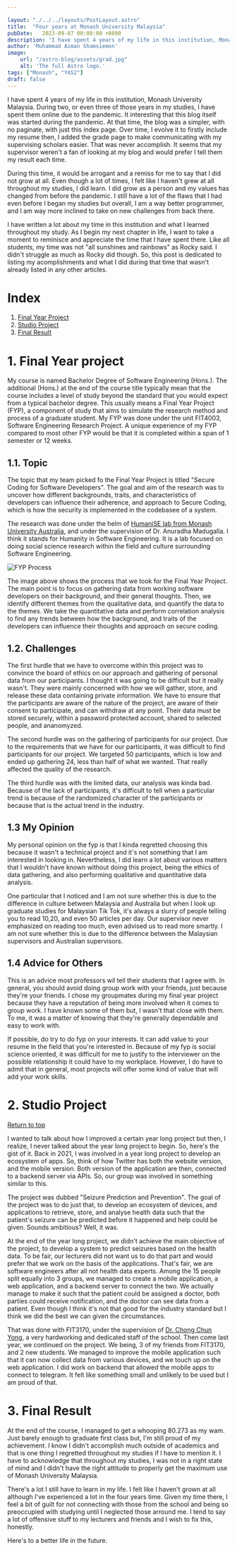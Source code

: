 ```yaml
---

layout: "./../../layouts/PostLayout.astro"
title:  "Four years at Monash University Malaysia"
pubDate:   2023-09-07 00:00:00 +0800
description: 'I have spent 4 years of my life in this institution, Monash University Malaysia. During two, or even three of those years in my studies, I have spent them online due to the pandemic. It interesting that this blog itself was started during the pandemic.'
author: 'Muhammad Aiman Shamsiemon'
image:
    url: "/astro-blog/assets/grad.jpg"
    alt: 'The full Astro logo.'
tags: ["Monash", "Y4S2"]
draft: false
---
```


I have spent 4 years of my life in this institution, Monash University Malaysia. During two, or even three of those years in my studies, I have spent them online due to the pandemic. It interesting that this blog itself was started during the pandemic. At that time, the blog was a simpler, with no paginate, with just this index page. Over time, I evolve it to firstly include my resume then, I added the grade page to make communicating with my supervising scholars easier. That was never accomplish. It seems that my supervisor weren't a fan of looking at my blog and would prefer I tell them my result each time.

During this time, it would be arrogant and a remiss for me to say that I did not grow at all. Even though a lot of times, I felt like I haven't grew at all throughout my studies, I did learn. I did grow as a person and my values has changed from before the pandemic. I still have a lot of the flaws that I had even before I began my studies but overall, I am a way better programmer, and I am way more inclined to take on new challenges from back there.

I have written a lot about my time in this institution and what I learned throughout my study. As I begin my next chapter in life, I want to take a moment to reminisce and appreciate the time that I have spent there. Like all students, my time was not "all sunshines and rainbows" as Rocky said. I didn't struggle as much as Rocky did though. So, this post is dedicated to listing my acomplishments and what I did during that time that wasn't already listed in any other articles.

# Index
1. <a href="#1-final-year-project">Final Year Project</a>
2. <a href="#2-studio-project">Studio Project</a>
3. [Final Result](#3-final-result)


# 1. Final Year project
My course is named Bachelor Degree of Software Engineering (Hons.). The additional (Hons.) at the end of the course title typically mean that the course includes a level of study beyond the standard that you would expect from a typical bachelor degree. This usually means a Final Year Project (FYP), a component of study that aims to simulate the research method and process of a graduate student. My FYP was done under the unit FIT4003, Software Engineering Research Project. A unique experience of my FYP compared to most other FYP would be that it is completed within a span of 1 semester or 12 weeks.

## 1.1. Topic

The topic that my team picked fo the Final Year Project is titled "Secure Coding for Software Developers". The goal and aim of the research was to uncover how different backgrounds, traits, and characteristics of developers can influence their adherence, and approach to Secure Coding, which is how the security is implemented in the codebasee of a system.

The research was done under the helm of [HumaniSE lab from Monash University Australia](https://www.monash.edu/it/humanise-lab/about-us/people), and under the supervision of Dr. Anuradha Madugalla. I think it stands for Humanity in Software Engineering. It is a lab focused on doing social science research within the field and culture surrounding Software Engineering.

![FYP Process](../../asset/fyp_process.png)

The image above shows the process that we took for the Final Year Project. The main point is to focus on gathering data from working software developers on their background, and their general thoughts. Then, we identify different themes from the qualitative data, and quantify the data to the themes. We take the quantitative data and perform correlation analysis to find any trends between how the background, and traits of the developers can influence their thoughts and approach on secure coding.

## 1.2. Challenges

The first hurdle that we have to overcome within this project was to convince the board of ethics on our approach and gathering of personal data from our participants. I thought it was going to be difficult but it really wasn't. They were mainly concerned with how we will gather, store, and release these data containing private information. We have to ensure that the participants are aware of the nature of the project, are aware of their consent to participate, and can withdraw at any point. Their data must be stored securely, within a password protected account, shared to selected people, and ananomyzed.

The second hurdle was on the gathering of participants for our project. Due to the requirements that we have for our participants, it was difficult to find participants for our project. We targeted 50 participants, which is low and ended up gathering 24, less than half of what we wanted. That really affected the quality of the research.

The third hurdle was with the limited data, our analysis was kinda bad. Because of the lack of participants, it's difficult to tell when a particular trend is because of the randomized character of the participants or because that is the actual trend in the industry.

## 1.3 My Opinion

My personal opinion on the fyp is that I kinda regretted choosing this because it wasn't a technical project and it's not something that I am interested in looking in. Nevertheless, I did learn a lot about various matters that I wouldn't have known without doing this project, being the ethics of data gathering, and also performing qualitative and quantitative data analysis.

One particular that I noticed and I am not sure whether this is due to the difference in culture between Malaysia and Australia but when I look up graduate studies for Malaysian Tik Tok, it's always a slurry of people telling you to read 10,20, and even 50 articles per day. Our supervisor never emphasized on reading too much, even advised us to read more smartly. I am not sure whether this is due to the difference between the Malaysian supervisors and Australian supervisors.

## 1.4 Advice for Others

This is an advice most professors wil tell their students that I agree with. In general, you should avoid doing group work with your friends, just because they're your friends. I chose my groupmates during my final year project because they have a reputation of being more involved when it comes to group work. I have known some of them but, I wasn't that close with them. To me, it was a matter of knowing that they're generally dependable and easy to work with.

If possible, do try to do fyp on your interests. It can add value to your resume in the field that you're interested in. Because of my fyp is social science oriented, it was difficult for me to justify to the interviewer on the possible relationship it could have to my workplace. However, I do have to admit that in general, most projects will offer some kind of value that will add your work skills.

# 2. Studio Project
[Return to top](#index)

I wanted to talk about how I improved a certain year long project but then, I realize, I never talked about the year long project to begin. So, here's the gist of it. Back in 2021, I was involved in a year long project to develop an ecosystem of apps. So, think of how Twitter has both the website version, and the mobile version. Both version of the application are then, connected to a backend server via APIs. So, our group was involved in something similar to this.

The project was dubbed "Seizure Prediction and Prevention". The goal of the project was to do just that, to develop an ecosystem of devices, and applications to retrieve, store, and analyse health data such that the patient's seizure can be predicted before it happened and help could be given. Sounds ambitious? Well, it was.

At the end of the year long project, we didn't achieve the main objective of the project, to develop a system to predict seizures based on the health data. To be fair, our lecturers did not want us to do that part and would prefer that we work on the basis of the applications. That's fair, we are software engineers after all not health data experts. Among the 15 people split equally into 3 groups, we managed to create a mobile application, a web application, and a backend server to connect the two. We actually manage to make it such that the patient could be assigned a doctor, both parties could receive notification, and the doctor can see data from a patient. Even though I think it's not that good for the industry standard but I think we did the best we can given the circumstances.

That was done with FIT3170, under the supervision of [Dr. Chong Chun Yong](https://www.monash.edu.my/it/staff/academic/dr-chong-chun-yong), a very hardworking and dedicated staff of the school. Then come last year, we continued on the project. We being, 3 of my friends from FIT3170, and 2 new students. We managed to improve the mobile application such that it can now collect data from various devices, and we touch up on the web application. I did work on backend that allowed the mobile apps to connect to telegram. It felt like something small and unlikely to be used but I am proud of that.

# 3. Final Result

At the end of the course, I managed to get a whooping 80.273 as my wam. Just barely enough to graduate first class but, I'm still proud of my achievement. I know I didn't accomplish much outside of academics and that is one thing I regretted throughout my studies if I have to mention it. I have to acknowledge that throughout my studies, I was not in a right state of mind and I didn't have the right attitude to properly get the maximum use of Monash University Malaysia.

There's a lot I still have to learn in my life. I felt like I haven't grown at all although I've experienced a lot in the four years time. Given my time there, I feel a bit of guilt for not connecting with those from the school and being so preoccupied with studying until I neglected those arround me. I tend to say a lot of offensive stuff to my lecturers and friends and I wish to fix this, honestly.

Here's to a better life in the future.
